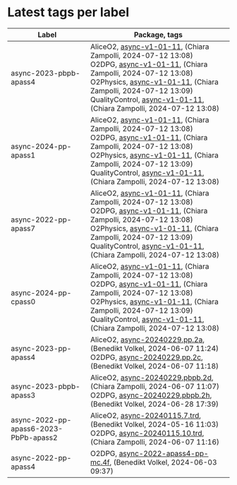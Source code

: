 # Latest tags per label

| Label | Package, tags |
| --- | --- |
| async-2023-pbpb-apass4 | AliceO2, [async-v1-01-11](https://github.com/AliceO2Group/AliceO2/tree/async-v1-01-11), (Chiara Zampolli, 2024-07-12 13:08)<br>O2DPG, [async-v1-01-11](https://github.com/AliceO2Group/O2DPG/tree/async-v1-01-11), (Chiara Zampolli, 2024-07-12 13:08)<br>O2Physics, [async-v1-01-11](https://github.com/AliceO2Group/O2Physics/tree/async-v1-01-11), (Chiara Zampolli, 2024-07-12 13:09)<br>QualityControl, [async-v1-01-11](https://github.com/AliceO2Group/QualityControl/tree/async-v1-01-11), (Chiara Zampolli, 2024-07-12 13:08) |
| async-2024-pp-apass1 | AliceO2, [async-v1-01-11](https://github.com/AliceO2Group/AliceO2/tree/async-v1-01-11), (Chiara Zampolli, 2024-07-12 13:08)<br>O2DPG, [async-v1-01-11](https://github.com/AliceO2Group/O2DPG/tree/async-v1-01-11), (Chiara Zampolli, 2024-07-12 13:08)<br>O2Physics, [async-v1-01-11](https://github.com/AliceO2Group/O2Physics/tree/async-v1-01-11), (Chiara Zampolli, 2024-07-12 13:09)<br>QualityControl, [async-v1-01-11](https://github.com/AliceO2Group/QualityControl/tree/async-v1-01-11), (Chiara Zampolli, 2024-07-12 13:08) |
| async-2022-pp-apass7 | AliceO2, [async-v1-01-11](https://github.com/AliceO2Group/AliceO2/tree/async-v1-01-11), (Chiara Zampolli, 2024-07-12 13:08)<br>O2DPG, [async-v1-01-11](https://github.com/AliceO2Group/O2DPG/tree/async-v1-01-11), (Chiara Zampolli, 2024-07-12 13:08)<br>O2Physics, [async-v1-01-11](https://github.com/AliceO2Group/O2Physics/tree/async-v1-01-11), (Chiara Zampolli, 2024-07-12 13:09)<br>QualityControl, [async-v1-01-11](https://github.com/AliceO2Group/QualityControl/tree/async-v1-01-11), (Chiara Zampolli, 2024-07-12 13:08) |
| async-2024-pp-cpass0 | AliceO2, [async-v1-01-11](https://github.com/AliceO2Group/AliceO2/tree/async-v1-01-11), (Chiara Zampolli, 2024-07-12 13:08)<br>O2DPG, [async-v1-01-11](https://github.com/AliceO2Group/O2DPG/tree/async-v1-01-11), (Chiara Zampolli, 2024-07-12 13:08)<br>O2Physics, [async-v1-01-11](https://github.com/AliceO2Group/O2Physics/tree/async-v1-01-11), (Chiara Zampolli, 2024-07-12 13:09)<br>QualityControl, [async-v1-01-11](https://github.com/AliceO2Group/QualityControl/tree/async-v1-01-11), (Chiara Zampolli, 2024-07-12 13:08) |
| async-2023-pp-apass4 | AliceO2, [async-20240229.pp.2a](https://github.com/AliceO2Group/AliceO2/tree/async-20240229.pp.2a), (Benedikt Volkel, 2024-06-07 11:24)<br>O2DPG, [async-20240229.pp.2c](https://github.com/AliceO2Group/O2DPG/tree/async-20240229.pp.2c), (Benedikt Volkel, 2024-06-07 11:18) |
| async-2023-pbpb-apass3 | AliceO2, [async-20240229.pbpb.2d](https://github.com/AliceO2Group/AliceO2/tree/async-20240229.pbpb.2d), (Chiara Zampolli, 2024-06-07 11:07)<br>O2DPG, [async-20240229.pbpb.2h](https://github.com/AliceO2Group/O2DPG/tree/async-20240229.pbpb.2h), (Benedikt Volkel, 2024-06-28 17:39) |
| async-2022-pp-apass6-2023-PbPb-apass2 | AliceO2, [async-20240115.7.trd](https://github.com/AliceO2Group/AliceO2/tree/async-20240115.7.trd), (Benedikt Volkel, 2024-05-16 11:03)<br>O2DPG, [async-20240115.10.trd](https://github.com/AliceO2Group/O2DPG/tree/async-20240115.10.trd), (Chiara Zampolli, 2024-06-07 11:16) |
| async-2022-pp-apass4 | O2DPG, [async-2022-apass4-pp-mc.4f](https://github.com/AliceO2Group/O2DPG/tree/async-2022-apass4-pp-mc.4f), (Benedikt Volkel, 2024-06-03 09:37) |
